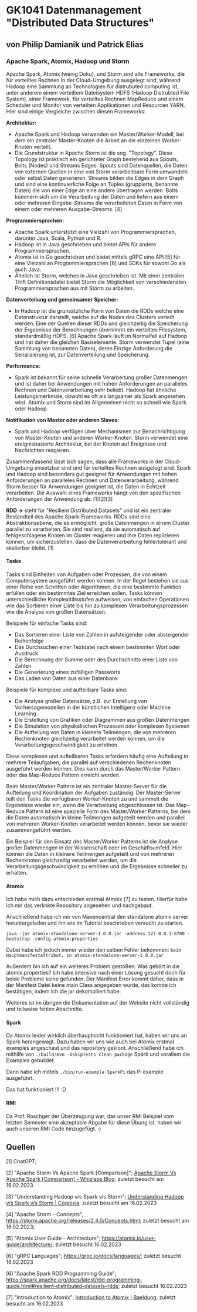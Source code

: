 # GK1041 Datenmanagement "Distributed Data Structures"

## von Philip Damianik und Patrick Elias

### Apache Spark, Atomix, Hadoop und Storm

Apache Spark, Atomix (wenig Doku), und Storm sind alle Frameworks, die für verteiltes Rechnen in der Cloud-Umgebung ausgelegt sind, während Hadoop eine Sammlung an Technologien für distrubuted computing ist, unter anderem einem verteiltem Dateisystem HDFS (Hadoop Distrubted File System), einer Framework, für verteiltes Rechnen MapReduce und einem Scheduler und Monitor von verteilten Applikationen und Resourcen YARN. Hier sind einige Vergleiche zwischen diesen Frameworks:

**Architektur:**

- Apache Spark und Hadoop verwenden ein Master/Worker-Modell, bei dem ein zentraler Master-Knoten die Arbeit an die einzelnen Worker-Knoten verteilt.
- Die Grundstruktur in Apache Storm ist die sog. "Topology". Diese Topology ist praktisch ein gerichteter Graph bestehend aus Spouts, Bolts (Nodes) und Streams Edges. Spouts sind Datenquellen, die Daten von externen Quellen in eine von Storm verarbeitbare Form umwandeln oder selbst Daten generieren. Streams bilden die Edges in dem Graph und sind eine kontinuierliche Folge an Tuples (gruppierte, benannte Daten) die von einer Edge an eine andere übertragen werden. Bolts kümmern sich um die Verarbeitung der Daten und liefern aus einem oder mehreren Eingabe-Streams die verarbeiteten Daten in Form von einem oder mehreren Ausgabe-Streams. [4]

**Programmiersprachen:**

- Apache Spark unterstützt eine Vielzahl von Programmiersprachen, darunter Java, Scala, Python und R.
- Hadoop ist in Java geschrieben und bietet APIs für andere Programmiersprachen.
- Atomix ist in Go geschrieben und bietet mittels gRPC eine API [5] für eine Vielzahl an Programmiersprachen [6] und SDKs für sowohl Go als auch Java.
- Ähnlich ist Storm, welches in Java geschrieben ist. Mit einer zentralen Thift Definitionsdatei bietet Storm die Möglichkeit von verschiedensten Programmiersprachen aus mit Storm zu arbeiten.

**Datenverteilung und gemeinsamer Speicher:**

- In Hadoop ist die grunsätzliche Form von Daten die RDDs welche eine Datenstruktur darstellt, welche auf die Nodes des Clusters verteilt werden. Eine der Quellen dieser RDDs und gleichzeitig die Speicherung der Ergebnisse der Berechnungen übernimmt ein verteiltes Filesystem, standardmäßig HDFS. [6] Apache Spark läuft im Normalfall auf Hadoop und hat daher die gleichen Basiselemente. Storm verwendet Tupel (eine Sammlung von benannten Daten), deren Einzige Anforderung die Serialisierung ist, zur Datenverteilung und Speicherung.

**Performance:**

- Spark ist bekannt für seine schnelle Verarbeitung großer Datenmengen und ist daher bei Anwendungen mit hohen Anforderungen an paralleles Rechnen und Datenverarbeitung sehr beliebt. Hadoop hat ähnliche Leistungsmerkmale, obwohl es oft als langsamer als Spark angesehen wird. Atomix und Storm sind im Allgemeinen nicht so schnell wie Spark oder Hadoop.

**Notifikation von Master oder anderen Slaves:**

- Spark und Hadoop verfügen über Mechanismen zur Benachrichtigung von Master-Knoten und anderen Worker-Knoten. Storm verwendet eine ereignisbasierte Architektur, bei der Knoten auf Ereignisse und Nachrichten reagieren.

Zusammenfassend lässt sich sagen, dass alle Frameworks in der Cloud-Umgebung einsetzbar sind und für verteiltes Rechnen ausgelegt sind. Spark und Hadoop sind besonders gut geeignet für Anwendungen mit hohen Anforderungen an paralleles Rechnen und Datenverarbeitung, während Storm besser für Anwendungen geeignet ist, die Daten in Echtzeit verarbeiten. Die Auswahl eines Frameworks hängt von den spezifischen Anforderungen der Anwendung ab. [1][2][3]

**RDD ->** steht für "Resilient Distributed Datasets" und ist ein zentraler 
Bestandteil des Apache Spark-Frameworks. RDDs sind eine 
Abstraktionsebene, die es ermöglicht, große Datenmengen in einem Cluster
 parallel zu verarbeiten. Sie sind resilient, da sie automatisch auf 
fehlgeschlagene Knoten im Cluster reagieren und ihre Daten replizieren 
können, um sicherzustellen, dass die Datenverarbeitung fehlertolerant 
und skalierbar bleibt. [1]

#### Tasks
Tasks sind Einheiten von Aufgaben oder Prozessen, die von einem 
Computersystem ausgeführt werden können. In der Regel bestehen sie aus 
einer Reihe von Schritten oder Algorithmen, die eine bestimmte Funktion 
erfüllen oder ein bestimmtes Ziel erreichen sollen. Tasks können 
unterschiedliche Komplexitätsstufen aufweisen, von einfachen Operationen 
wie das Sortieren einer Liste bis hin zu komplexen Verarbeitungsprozessen 
wie die Analyse von großen Datensätzen.

Beispiele für einfache Tasks sind:
   - Das Sortieren einer Liste von Zahlen in aufsteigender oder 
absteigender Reihenfolge
   - Das Durchsuchen einer Textdatei nach einem bestimmten Wort oder 
Ausdruck
   - Die Berechnung der Summe oder des Durchschnitts einer Liste von 
Zahlen
   - Die Generierung eines zufälligen Passworts
   - Das Laden von Daten aus einer Datenbank

Beispiele für komplexe und aufteilbare Tasks sind:
   - Die Analyse großer Datensätze, z.B. zur Erstellung von 
Vorhersagemodellen in der künstlichen Intelligenz oder Machine Learning
   - Die Erstellung von Grafiken oder Diagrammen aus großen Datenmengen
   - Die Simulation von physikalischen Prozessen oder komplexen Systemen
   - Die Aufteilung von Daten in kleinere Teilmengen, die von mehreren 
Rechenknoten gleichzeitig verarbeitet werden können, um die 
Verarbeitungsgeschwindigkeit zu erhöhen.

Diese komplexen und aufteilbaren Tasks erfordern häufig eine Aufteilung in 
mehrere Teilaufgaben, die parallel auf verschiedenen Rechenknoten 
ausgeführt werden können. Dies kann durch das Master/Worker Pattern oder 
das Map-Reduce Pattern erreicht werden.

Beim Master/Worker Pattern ist ein zentraler Master-Server für die 
Aufteilung und Koordination der Aufgaben zuständig. Der Master-Server 
teilt den Tasks die verfügbaren Worker-Knoten zu und sammelt die 
Ergebnisse wieder ein, wenn die Verarbeitung abgeschlossen ist. Das 
Map-Reduce Pattern ist eine spezielle Form des Master/Worker Patterns, bei 
dem die Daten automatisch in kleine Teilmengen aufgeteilt werden und 
parallel von mehreren Worker-Knoten verarbeitet werden können, bevor sie 
wieder zusammengeführt werden.

Ein Beispiel für den Einsatz des Master/Worker Patterns ist die Analyse 
großer Datenmengen in der Wissenschaft oder im Geschäftsumfeld. Hier 
können die Daten in kleinere Teilmengen aufgeteilt und von mehreren 
Rechenknoten gleichzeitig verarbeitet werden, um die 
Verarbeitungsgeschwindigkeit zu erhöhen und die Ergebnisse schneller zu 
erhalten.

#### Atomix

Ich habe mich dazu entschieden erstmal Atmoix [7] zu testen. Hierfür habe ich mir das verlinkte Repository angesehen und nachgebaut. 

Anschließend habe ich mir von Mavencentral den standalone atomix server heruntergeladen und ihn wie im Tutorial beschrieben versucht zu starten.

`java -jar atomix-standalone-server-1.0.8.jar -address 127.0.0.1:8700 -bootstrap -config atomix.properties`

Dabei habe ich jedoch immer wieder den selben Fehler bekommen:
`kein Hauptmanifestattribut, in atomix-standalone-server-1.0.8.jar`

Außerdem bin ich auf ein weiteres Problem gestoßen: Was gehört in die atomix.properties? Ich habe intensive nach einer Lösung gesucht doch für beide Probleme keine gefunden: Der Manifest Error kommt daher, dass in der Manifest Datei keine main Class angegeben wurde, das konnte ich bestätigen, indem ich die jar dekompiliert habe. 

Weiteres ist im übrigen die Dokumentation auf der Website nicht vollständig und teilweise fehlen Abschnitte.

#### Spark

Da Atomix leider wirklich überhauptnicht funktioniert hat, haben wir uns an Spark herangewagt. Dazu haben wir uns wie auch bei Atomix erstmal examples angeschaut und das repository geklont. Anschließend habe ich mithilfe von `./build/mvn -DskipTests clean package` Spark und vorallem die Examples gebuildet. 

Dann habe ich mittels `./bin/run-example SparkPi` das Pi example ausgeführt.

Das hat funktioniert !!! :D

#### RMI

Da Prof. Roschger der Überzeugung war, das unser RMI Beispiel vom letzten Semester eine akzeptable Abgabe für diese Übung ist, haben wir auch unseren RMI Code hinzugefügt. :)

## Quellen

[1] ChatGPT; 

[2] "Apache Storm Vs Apache Spark [Comparison]"; [Apache Storm Vs Apache Spark [Comparison] - Whizlabs Blog](https://www.whizlabs.com/blog/apache-storm-vs-apache-spark/); zuletzt besucht am 16.02.2023

[3] "Understanding Hadoop v/s Spark v/s Storm"; [Understanding Hadoop v/s Spark v/s Storm | Cognixia](https://www.cognixia.com/blog/understanding-hadoop-vs-spark-vs-storm/); zuletzt besucht am 16.02.2023

[4] "Apache Storm - Concepts"; https://storm.apache.org/releases/2.4.0/Concepts.html; zuletzt besucht am 16.02.2023;

[5] "Atomix User Guide - Architecture"; https://atomix.io/user-guide/architecture/; zuletzt besucht 16.02.2023

[6] "gRPC Languages"; https://grpc.io/docs/languages/; zuletzt besucht 16.02.2023

[6] "Apache Spark RDD Programming Guide"; https://spark.apache.org/docs/latest/rdd-programming-guide.html#resilient-distributed-datasets-rdds; zuletzt besucht 16.02.2023

[7] "Introduction to Atomix"; [Introduction to Atomix | Baeldung](https://www.baeldung.com/atomix); zuletzt besucht am 16.02.2023

